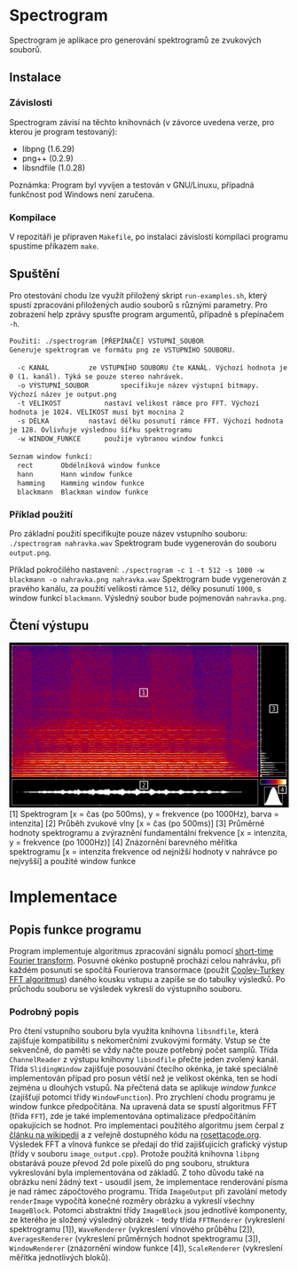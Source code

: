 # Spectrogram

Spectrogram je aplikace pro generování spektrogramů ze zvukových souborů.

## Instalace
### Závislosti
Spectrogram závisí na těchto knihovnách (v závorce uvedena verze, pro kterou je program testovaný):
 * libpng (1.6.29)
 * png++ (0.2.9)
 * libsndfile (1.0.28)

Poznámka: Program byl vyvíjen a testován v GNU/Linuxu, případná funkčnost pod Windows není zaručena.
### Kompilace
V repozitáři je připraven `Makefile`, po instalaci závislostí kompilaci programu spustíme příkazem `make`.

## Spuštění
Pro otestování chodu lze využít přiložený skript `run-examples.sh`, který spustí zpracování přiložených audio souborů s různými parametry.
Pro zobrazení help zprávy spusťte program argumentů, případně s přepínačem `-h`.
```
Použití: ./spectrogram [PŘEPÍNAČE] VSTUPNÍ_SOUBOR
Generuje spektrogram ve formátu png ze VSTUPNÍHO SOUBORU.

  -c KANÁL			ze VSTUPNÍHO SOUBORU čte KANÁL. Výchozí hodnota je 0 (1. kanál). Týká se pouze stereo nahrávek.
  -o VÝSTUPNÍ_SOUBOR		specifikuje název výstupní bitmapy. Výchozí název je output.png
  -t VELIKOST			nastaví velikost rámce pro FFT. Výchozí hodnota je 1024. VELIKOST musí být mocnina 2
  -s DÉLKA			nastaví délku posunutí rámce FFT. Výchozí hodnota je 128. Ovlivňuje výslednou šířku spektrogramu
  -w WINDOW_FUNKCE		použije vybranou window funkci

Seznam window funkcí:
  rect		 Obdélníková window funkce
  hann		 Hann window funkce
  hamming	 Hamming window funkce
  blackmann	 Blackman window funkce
```

### Příklad použití
Pro základní použití specifikujte pouze název vstupního souboru:
`./spectrogram nahravka.wav`
Spektrogram bude vygenerován do souboru `output.png`.

Příklad pokročilého nastavení:
`./spectrogram -c 1 -t 512 -s 1000 -w blackmann -o nahravka.png nahravka.wav`
Spektrogram bude vygenerován z pravého kanálu, za použití velikosti rámce `512`, délky posunutí `1000`, s window funkcí `blackmann`. Výsledný soubor bude pojmenován `nahravka.png`.

## Čtení výstupu
![spectrogram](docs/popis.png)
[1] Spektrogram [x = čas (po 500ms), y = frekvence (po 1000Hz), barva = intenzita]
[2] Průběh zvukové vlny [x = čas (po 500ms)]
[3] Průměrné hodnoty spektrogramu a zvýraznění fundamentální frekvence [x = intenzita, y = frekvence (po 1000Hz)]
[4] Znázornění barevného měřítka spektrogramu [x = intenzita frekvence od nejnižší hodnoty v nahrávce po nejvyšší] a použité window funkce

# Implementace
## Popis funkce programu
Program implementuje algoritmus zpracování signálu pomocí [short-time Fourier transform](https://en.wikipedia.org/wiki/Short-time_Fourier_transform). Posuvné okénko postupně prochází celou nahrávku, při každém posunutí se spočítá Fourierova transormace (použit [Cooley-Turkey FFT algoritmus](https://en.wikipedia.org/wiki/Cooley%E2%80%93Tukey_FFT_algorithm)) daného kousku vstupu a zapíše se do tabulky výsledků. Po průchodu souboru se výsledek vykreslí do výstupního souboru.

### Podrobný popis
Pro čtení vstupního souboru byla využita knihovna `libsndfile`, která zajišťuje kompatibilitu s nekomerčními zvukovými formáty. Vstup se čte sekvenčně, do paměti se vždy načte pouze potřebný počet samplů. Třída `ChannelReader` z výstupu knihovny `libsndfile` přečte jeden zvolený kanál. Třída `SlidingWindow` zajišťuje posouvání čtecího okénka, je také speciálně implementován případ pro posun větší než je velikost okénka, ten se hodí zejména u dlouhých vstupů.
Na přečtená data se aplikuje _window funkce_ (zajíšťují potomci třídy `WindowFunction`). Pro zrychlení chodu programu je window funkce předpočítána.
Na upravená data se spustí algoritmus FFT (třída `FFT`), zde je také implementována optimalizace předpočítáním opakujících se hodnot. Pro implementaci použitého algoritmu jsem čerpal z [článku na wikipedii](https://en.wikipedia.org/wiki/Cooley%E2%80%93Tukey_FFT_algorithm) a z veřejně dostupného kódu na [rosettacode.org](https://rosettacode.org/wiki/Fast_Fourier_transform#C.2B.2B).
Výsledek FFT a vlnová funkce se předají do tříd zajišťujících grafický výstup (třídy v souboru `image_output.cpp`). Protože použitá knihovna `libpng` obstarává pouze převod 2d pole pixelů do png souboru, struktura vykreslování byla implementována od základů. Z toho důvodu také na obrázku není žádný text - usoudil jsem, že implementace renderování písma je nad rámec zápočtového programu. Třída `ImageOutput` při zavolání metody `renderImage` vypočítá konečné rozměry obrázku a vykreslí všechny `ImageBlock`. Potomci abstraktní třídy `ImageBlock` jsou jednotlivé komponenty, ze kterého je složený výsledný obrázek - tedy třída `FFTRenderer` (vykreslení spektrogramu [1]), `WaveRenderer` (vykreslení vlnového průběhu [2]), `AveragesRenderer` (vykreslení průměrných hodnot spektrogramu [3]), `WindowRenderer` (znázornění window funkce [4]), `ScaleRenderer` (vykreslení měřítka jednotlivých bloků).